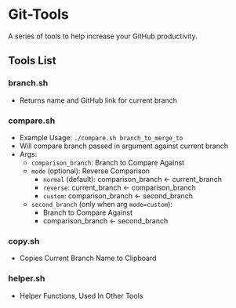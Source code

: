 # Git-Tools
A series of tools to help increase your GitHub productivity.

## Tools List
### branch.sh
* Returns name and GitHub link for current branch

### compare.sh
* Example Usage: `./compare.sh branch_to_merge_to`
* Will compare branch passed in argument against current branch
* Args: 
    * `comparison_branch`: Branch to Compare Against
    * `mode` (optional): Reverse Comparison
        * `normal` (default): comparison_branch <- current_branch
        * `reverse`: current_branch <- comparison_branch
        * `custom`: comparison_branch <- second_branch
    * `second_branch` (only when arg `mode=custom`):
        * Branch to Compare Against
        * comparison_branch <- second_branch


### copy.sh
* Copies Current Branch Name to Clipboard

### helper.sh
* Helper Functions, Used In Other Tools